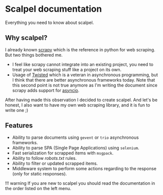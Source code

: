 # Scalpel documentation

Everything you need to know about scalpel.

## Why scalpel?

I already known [scrapy](https://docs.scrapy.org/en/latest/) which is the reference in python for web scraping. But
two things bothered me.

- I feel like scrapy cannot integrate into an existing project, you need to treat your web scraping stuff like a project
on its own.
- Usage of [Twisted](https://twistedmatrix.com/trac/) which is a veteran in asynchronous programming, but I think
that there are better asynchronous frameworks today. Note that this second point is not true anymore as I'm writing
the document since scrapy adds support for [asyncio](https://docs.scrapy.org/en/latest/topics/asyncio.html).
 
After having made this observation I decided to create scalpel. And let's be honest, I also want to have my own web
scraping library, and it is fun to write one ;)
 
## Features
 
- Ability to parse documents using `gevent` or `trio` asynchronous frameworks.
- Ability to parse SPA (Single Page Applications) using `selenium`.
- Fast serialization for scrapped items with `msgpack`.
- Ability to follow *robots.txt* rules.
- Ability to filter or updated scrapped items.
- Middleware system to perform some actions regarding to the response (only for static responses).

!!! warning
    If you are new to scalpel you should read the documentation in the order listed on the left menu.
 